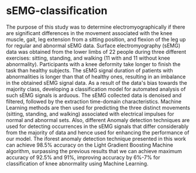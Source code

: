 # sEMG-classification
The purpose of this study was to determine electromyographically if there are significant differences in the movement associated with the knee muscle, gait, leg extension from a sitting position, and flexion of the leg up for regular and abnormal sEMG data. Surface electromyography (sEMG) data was obtained from the lower limbs of 22 people during three different exercises: sitting, standing, and walking (11 with and 11 without knee abnormality). Participants with a knee deformity take longer to finish the task than healthy subjects. The sEMG signal duration of patients with abnormalities is longer than that of healthy ones, resulting in an imbalance in the obtained sEMG signal data. As a result of the data's bias towards the majority class, developing a classification model for automated analysis of such sEMG signals is arduous. The sEMG collected data is denoised and filtered, followed by the extraction time-domain characteristics. Machine Learning methods are then used for predicting the three distinct movements (sitting, standing, and walking) associated with electrical impulses for normal and abnormal sets. Also, different Anomaly detection techniques are used for detecting occurrences in the sEMG signals that differ considerably from the majority of data and hence used for enhancing the performance of our model. The iforest anomaly detection technique presented in this work can achieve 98.5\% accuracy on the Light Gradient Boosting Machine algorithm, surpassing the previous results that we can achieve maximum accuracy of 92.5\% and 91\%, improving accuracy by 6\%-7\% for classification of knee abnormality using Machine Learning.
